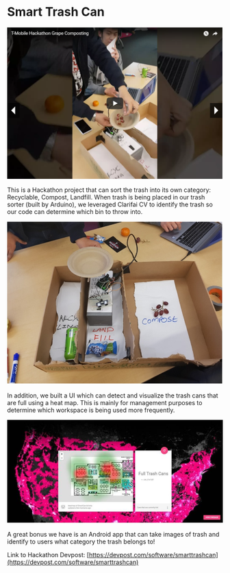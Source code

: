 # Smart Trash Can

[![ ](https://github.com/kaiweic/SmartTrashCan/blob/master/youtube_video.PNG)](https://youtu.be/N4MC4O5gplc)

This is a Hackathon project that can sort the trash into its own category: Recyclable, Compost, Landfill.  When trash is being placed in our trash sorter (built by Arduino), we leveraged Clarifai CV to identify the trash so our code can determine which bin to throw into.

![](https://github.com/kaiweic/SmartTrashCan/blob/master/Sorter.PNG)

In addition, we built a UI which can detect and visualize the trash cans that are full using a heat map.  This is mainly for management purposes to determine which workspace is being used more frequently.

![ ](https://github.com/kaiweic/SmartTrashCan/blob/master/UI.PNG)

A great bonus we have is an Android app that can take images of trash and identify to users what category the trash belongs to!

Link to Hackathon Devpost: [https://devpost.com/software/smarttrashcan](https://devpost.com/software/smarttrashcan)

